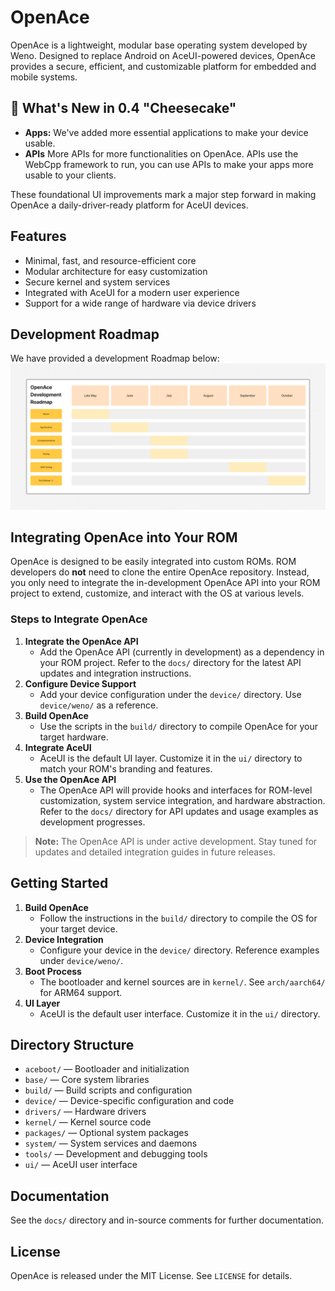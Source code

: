 # OpenAce

OpenAce is a lightweight, modular base operating system developed by Weno. Designed to replace Android on AceUI-powered devices, OpenAce provides a secure, efficient, and customizable platform for embedded and mobile systems.

## 🚀 What's New in 0.4 "Cheesecake"

- **Apps:** We've added more essential applications to make your device usable.
- **APIs** More APIs for more functionalities on OpenAce. APIs use the WebCpp framework to run, you can use APIs to make your apps more usable to your clients.

These foundational UI improvements mark a major step forward in making OpenAce a daily-driver-ready platform for AceUI devices.

## Features
- Minimal, fast, and resource-efficient core
- Modular architecture for easy customization
- Secure kernel and system services
- Integrated with AceUI for a modern user experience
- Support for a wide range of hardware via device drivers

## Development Roadmap
We have provided a development Roadmap below:
![OpenAce Project Roadmap](roadmap.png)

## Integrating OpenAce into Your ROM
OpenAce is designed to be easily integrated into custom ROMs. ROM developers do **not** need to clone the entire OpenAce repository. Instead, you only need to integrate the in-development OpenAce API into your ROM project to extend, customize, and interact with the OS at various levels.

### Steps to Integrate OpenAce
1. **Integrate the OpenAce API**
   - Add the OpenAce API (currently in development) as a dependency in your ROM project. Refer to the `docs/` directory for the latest API updates and integration instructions.
2. **Configure Device Support**
   - Add your device configuration under the `device/` directory. Use `device/weno/` as a reference.
3. **Build OpenAce**
   - Use the scripts in the `build/` directory to compile OpenAce for your target hardware.
4. **Integrate AceUI**
   - AceUI is the default UI layer. Customize it in the `ui/` directory to match your ROM's branding and features.
5. **Use the OpenAce API**
   - The OpenAce API will provide hooks and interfaces for ROM-level customization, system service integration, and hardware abstraction. Refer to the `docs/` directory for API updates and usage examples as development progresses.

> **Note:** The OpenAce API is under active development. Stay tuned for updates and detailed integration guides in future releases.

## Getting Started
1. **Build OpenAce**
   - Follow the instructions in the `build/` directory to compile the OS for your target device.
2. **Device Integration**
   - Configure your device in the `device/` directory. Reference examples under `device/weno/`.
3. **Boot Process**
   - The bootloader and kernel sources are in `kernel/`. See `arch/aarch64/` for ARM64 support.
4. **UI Layer**
   - AceUI is the default user interface. Customize it in the `ui/` directory.

## Directory Structure
- `aceboot/` — Bootloader and initialization
- `base/` — Core system libraries
- `build/` — Build scripts and configuration
- `device/` — Device-specific configuration and code
- `drivers/` — Hardware drivers
- `kernel/` — Kernel source code
- `packages/` — Optional system packages
- `system/` — System services and daemons
- `tools/` — Development and debugging tools
- `ui/` — AceUI user interface

## Documentation
See the `docs/` directory and in-source comments for further documentation.

## License
OpenAce is released under the MIT License. See `LICENSE` for details.

